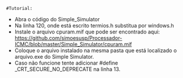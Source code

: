     #Tutorial:
- Abra o código do Simple_Simulator
- Na linha 120, onde está escrito termios.h substitua por windows.h
- Instale o arquivo cpuram.mif que pode ser encontrado aqui: https://github.com/simoesusp/Processador-ICMC/blob/master/Simple_Simulator/cpuram.mif
- Coloque o arquivo instalado na mesma pasta que está localizado o arquivo.exe do Simple Simulator.
- Caso não funcione tente adicionar #define _CRT_SECURE_NO_DEPRECATE na linha 13.
